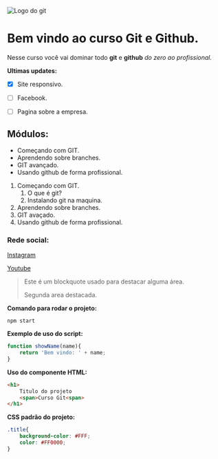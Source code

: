 ![Logo do git](https://zulipchat.com/static/images/integrations/logos/git.svg)
# Bem vindo ao curso Git e Github.
Nesse curso você vai dominar todo **git** e **github** _do zero ao profissional._

**Ultimas updates:**
- [x] Site responsivo.
- [ ] Facebook.
- [ ] Pagina sobre a empresa.


## Módulos:
* Começando com GIT.
* Aprendendo sobre branches.
* GIT avançado.
* Usando github de forma profissional.

1. Começando com GIT.
    1. O que é git?
    2. Instalando git na maquina.
2. Aprendendo sobre branches.
3. GIT avaçado.
4. Usando github de forma profissional.

### Rede social:
[Instagram](https://instagram.com/sujeitoprogramador)

[Youtube](https://youtube.com.br/sujeitoprogramador)

>Este é um blockquote usado para destacar alguma área.
>
>Segunda area destacada.



**Comando para rodar o projeto:**

```
npm start
```

**Exemplo de uso do script:**
```js
function showName(name){
    return 'Bem vindo: ' + name;
}
```

**Uso do componente HTML:**
```html
<h1>
    Titulo do projeto
    <span>Curso Git<span>
</h1>
```

**CSS padrão do projeto:**
```css
.title{
    background-color: #FFF;
    color: #FF0000;
}
```